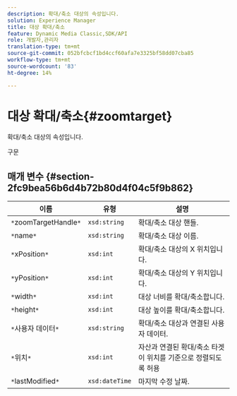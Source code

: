 ```yaml
---
description: 확대/축소 대상의 속성입니다.
solution: Experience Manager
title: 대상 확대/축소
feature: Dynamic Media Classic,SDK/API
role: 개발자,관리자
translation-type: tm+mt
source-git-commit: 052bfcbcf1bd4ccf60afa7e3325bf58dd07cba85
workflow-type: tm+mt
source-wordcount: '83'
ht-degree: 14%

---
```



# 대상 확대/축소{#zoomtarget}

확대/축소 대상의 속성입니다.

구문

## 매개 변수 {#section-2fc9bea56b6d4b72b80d4f04c5f9b862}

| 이름 | 유형 | 설명 |
|---|---|---|
| `*`zoomTargetHandle`*` | `xsd:string` | 확대/축소 대상 핸들. |
| `*`name`*` | `xsd:string` | 확대/축소 대상 이름. |
| `*`xPosition`*` | `xsd:int` | 확대/축소 대상의 X 위치입니다. |
| `*`yPosition`*` | `xsd:int` | 확대/축소 대상의 Y 위치입니다. |
| `*`width`*` | `xsd:int` | 대상 너비를 확대/축소합니다. |
| `*`height`*` | `xsd:int` | 대상 높이를 확대/축소합니다. |
| `*`사용자 데이터`*` | `xsd:string` | 확대/축소 대상과 연결된 사용자 데이터. |
| `*`위치`*` | `xsd:int` | 자산과 연결된 확대/축소 타겟이 위치를 기준으로 정렬되도록 허용 |
| `*`lastModified`*` | `xsd:dateTime` | 마지막 수정 날짜. |

